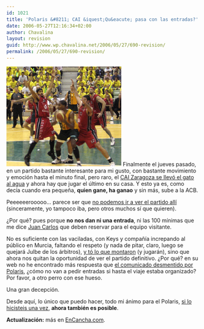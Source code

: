```yaml
---
id: 1021
title: 'Polaris &#8211; CAI &iquest;Qu&eacute; pasa con las entradas?'
date: 2006-05-27T12:16:34+02:00
author: Chavalina
layout: revision
guid: http://www.wp.chavalina.net/2006/05/27/690-revision/
permalink: /2006/05/27/690-revision/
---
```

<img class="imgizqda" src="/imagenes/fotos/polaris-cai.jpg" alt="Una imagen del partido del martes..." /> Finalmente el jueves pasado, en un partido bastante interesante para mi gusto, con bastante movimiento y emoci&oacute;n hasta el minuto final, pero raro, el <a href="http://basketmaniaco.blogspot.com/2006/05/el-polaris-no-aprovecha-su-gran.html" target="_blank">CAI Zaragoza se llev&oacute; el gato al agua</a> y ahora hay que jugar el &uacute;ltimo en su casa. Y esto ya es, como dec&iacute;a cuando era peque&ntilde;a, **quien gane, ha ganao** y sin m&aacute;s, sube a la ACB.

Peeeeeerooooo&#8230; parece ser que <a href="http://cbmurcia.com/index.php?op=notic&#038;id=1069" target="_blank">no podemos ir a ver el partido all&iacute;</a> (sinceramente, yo tampoco iba, pero otros muchos s&iacute; que quieren). 

&iquest;Por qu&eacute;? pues porque **no nos dan ni una entrada**, ni las 100 m&iacute;nimas que me dice <a href="http://basketmaniaco.blogspot.com/" target="_blank">Juan Carlos</a> que deben reservar para el equipo visitante.

No es suficiente con las vaciladas, con Keys y compa&ntilde;&iacute;a increpando al p&uacute;blico en Murcia, faltando el respeto (y nada de pitar, claro, luego se quejar&aacute; Julbe de los &aacute;rbitros), <a href="http://cbmurcia.com/index.php?op=notic&#038;id=1070" target="_blank">y t&oacute; lo que montaron</a> (y jugar&aacute;n), sino que ahora nos quitan la oportunidad de ver el partido definitivo. &iquest;Por qu&eacute;? en su web no he encontrado m&aacute;s respuesta que <a href="http://cbmurcia.com/index.php?op=notic&#038;id=1073" target="_blank">el comunicado desmentido por Polaris</a>, &iquest;c&oacute;mo no van a pedir entradas si hasta el viaje estaba organizado? Por favor, a otro perro con ese hueso.

Una gran decepci&oacute;n.

Desde aqu&iacute;, lo &uacute;nico que puedo hacer, todo mi &aacute;nimo para el Polaris, <a href="http://cbmurcia.com/index.php?op=notic&#038;id=1052" target="_blank">si lo hicisteis una vez</a>, **ahora tambi&eacute;n es posible**.

**Actualizaci&oacute;n:** m&aacute;s en <a href="http://www.encancha.com/noticia-numero3363-equipo29.html" target="_blank">EnCancha.com</a>.